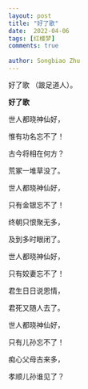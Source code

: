 ```yaml
---
layout: post
title: "好了歌"
date:  2022-04-06
tags: [红楼梦]
comments: true
 
author: Songbiao Zhu
---
```


好了歌 （跛足道人）。

<!-- more -->



**好了歌**



世人都晓神仙好，

惟有功名忘不了！

古今将相在何方？

荒冢一堆草没了。



世人都晓神仙好，

只有金银忘不了！

终朝只恨聚无多，

及到多时眼闭了。



世人都晓神仙好，

只有姣妻忘不了！

君生日日说恩情，

君死又随人去了。



世人都晓神仙好，

只有儿孙忘不了！

痴心父母古来多，

孝顺儿孙谁见了？